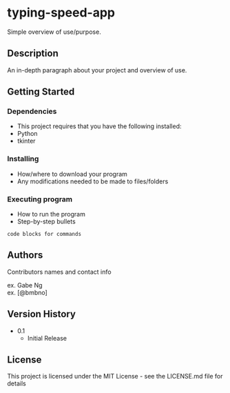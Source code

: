 # typing-speed-app

Simple overview of use/purpose.

## Description

An in-depth paragraph about your project and overview of use.

## Getting Started

### Dependencies

* This project requires that you have the following installed:
* Python
* tkinter

### Installing

* How/where to download your program
* Any modifications needed to be made to files/folders

### Executing program

* How to run the program
* Step-by-step bullets
```
code blocks for commands
```

## Authors

Contributors names and contact info

ex. Gabe Ng  
ex. [@bmbno]

## Version History

* 0.1
    * Initial Release

## License

This project is licensed under the MIT License - see the LICENSE.md file for details
